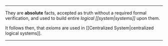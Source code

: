 ***

They are **absolute** facts, accepted as truth without a required formal verification, and used to build entire *logical [[system|systems]]* upon them. 

It follows then, that *axioms* are used in [[Centralized System|centralized logical systems]].

***
